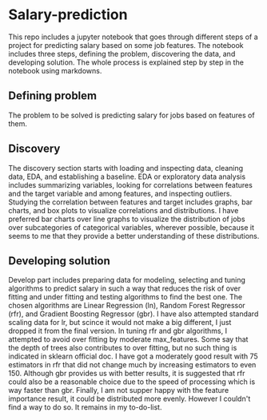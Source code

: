 # Salary-prediction
This repo includes a jupyter notebook that goes through different steps of a project for predicting salary based on some job features.
The notebook includes three steps, defining the problem, discovering the data, and developing solution. The whole process is explained step by step in the notebook using markdowns.
## Defining problem
The problem to be solved is predicting salary for jobs based on features of them. 
## Discovery
The discovery section starts with loading and inspecting data, cleaning data, EDA, and establishing a baseline.
EDA or exploratory data analysis includes summarizing variables, looking for correlations between features and the target variable and among features, and inspecting  outliers.
Studying the correlation between features and target includes graphs, bar charts, and box plots to visualize correlations and distributions. I have preferred bar charts over line graphs to visualize the distribution of jobs over subcategories of categorical variables, wherever possible, because it seems to me that they provide a better understanding of these distributions.
## Developing solution
Develop part includes preparing data for modeling, selecting and tuning algorithms to predict salary in such a way that reduces the risk of over fitting and under fitting and testing algorithms to find the best one. The chosen algorithms are Linear Regression (ln), Random Forest Regressor (rfr), and Gradient Boosting Regressor (gbr). I have also attempted standard scaling data for lr, but scince it would not make a big different, I just dropped it from the final version. In tuning rfr and gbr algorithms, I attempted to avoid over fitting by moderate max_features. Some say that the depth of trees also contributes to over fitting, but no such thing is indicated in sklearn official doc. I have got a moderately good result with 75 estimators in rfr that did not change much by increasing estimators to even 150. Although gbr provides us with better results, it is suggested that rfr could also be a reasonable choice due to the speed of processing which is way faster than gbr. Finally, I am not supper happy with the feature importance result, it could be distributed more evenly. However I couldn't find a way to do so. It remains in my to-do-list.
